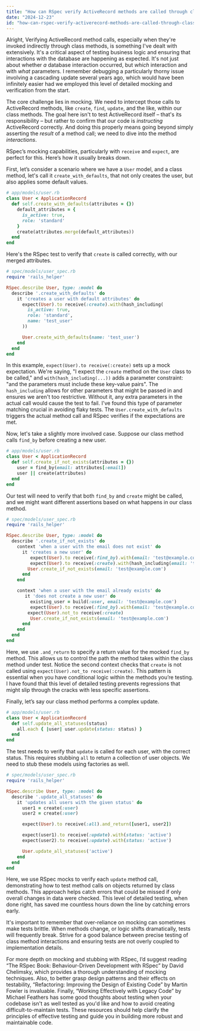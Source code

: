 ```yaml
---
title: "How can RSpec verify ActiveRecord methods are called through class methods?"
date: "2024-12-23"
id: "how-can-rspec-verify-activerecord-methods-are-called-through-class-methods"
---
```


Alright,  Verifying ActiveRecord method calls, especially when they're invoked indirectly through class methods, is something I've dealt with extensively. It's a critical aspect of testing business logic and ensuring that interactions with the database are happening as expected. It's not just about whether *a* database interaction occurred, but *which* interaction and with *what* parameters. I remember debugging a particularly thorny issue involving a cascading update several years ago, which would have been infinitely easier had we employed this level of detailed mocking and verification from the start.

The core challenge lies in mocking. We need to intercept those calls to ActiveRecord methods, like `create`, `find`, `update`, and the like, within our class methods. The goal here isn't to test ActiveRecord itself – that's its responsibility – but rather to confirm that our code is *instructing* ActiveRecord correctly. And doing this properly means going beyond simply asserting the *result* of a method call; we need to dive into the method *interactions*.

RSpec’s mocking capabilities, particularly with `receive` and `expect`, are perfect for this. Here’s how it usually breaks down.

First, let’s consider a scenario where we have a `User` model, and a class method, let's call it `create_with_defaults`, that not only creates the user, but also applies some default values.

```ruby
# app/models/user.rb
class User < ApplicationRecord
  def self.create_with_defaults(attributes = {})
    default_attributes = {
      is_active: true,
      role: 'standard'
    }
    create(attributes.merge(default_attributes))
  end
end
```

Here's the RSpec test to verify that `create` is called correctly, with our merged attributes.

```ruby
# spec/models/user_spec.rb
require 'rails_helper'

RSpec.describe User, type: :model do
  describe '.create_with_defaults' do
    it 'creates a user with default attributes' do
      expect(User).to receive(:create).with(hash_including(
        is_active: true,
        role: 'standard',
        name: 'test_user'
      ))

      User.create_with_defaults(name: 'test_user')
    end
  end
end
```

In this example, `expect(User).to receive(:create)` sets up a mock expectation. We're saying, "I expect the `create` method on the `User` class to be called," and `with(hash_including(...))` adds a parameter constraint: "and the parameters must include these key-value pairs". The `hash_including` allows for other parameters that might be passed in and ensures we aren't too restrictive. Without it, any extra parameters in the actual call would cause the test to fail. I've found this type of parameter matching crucial in avoiding flaky tests. The `User.create_with_defaults` triggers the actual method call and RSpec verifies if the expectations are met.

Now, let's take a slightly more involved case. Suppose our class method calls `find_by` before creating a new user.

```ruby
# app/models/user.rb
class User < ApplicationRecord
  def self.create_if_not_exists(attributes = {})
    user = find_by(email: attributes[:email])
    user || create(attributes)
  end
end
```

Our test will need to verify that both `find_by` and `create` might be called, and we might want different assertions based on what happens in our class method.

```ruby
# spec/models/user_spec.rb
require 'rails_helper'

RSpec.describe User, type: :model do
  describe '.create_if_not_exists' do
    context 'when a user with the email does not exist' do
      it 'creates a new user' do
         expect(User).to receive(:find_by).with(email: 'test@example.com').and_return(nil)
         expect(User).to receive(:create).with(hash_including(email: 'test@example.com'))
        User.create_if_not_exists(email: 'test@example.com')
      end
    end

    context 'when a user with the email already exists' do
       it 'does not create a new user' do
         existing_user = build(:user, email: 'test@example.com')
         expect(User).to receive(:find_by).with(email: 'test@example.com').and_return(existing_user)
        expect(User).not_to receive(:create)
         User.create_if_not_exists(email: 'test@example.com')
      end
    end
  end
end
```
Here, we use `.and_return` to specify a return value for the mocked `find_by` method. This allows us to control the path the method takes within the class method under test. Notice the second context checks that `create` is not called using `expect(User).not_to receive(:create)`. This pattern is essential when you have conditional logic within the methods you’re testing. I have found that this level of detailed testing prevents regressions that might slip through the cracks with less specific assertions.

Finally, let’s say our class method performs a complex update.

```ruby
# app/models/user.rb
class User < ApplicationRecord
  def self.update_all_statuses(status)
    all.each { |user| user.update(status: status) }
  end
end
```

The test needs to verify that `update` is called for each user, with the correct status. This requires stubbing `all` to return a collection of user objects. We need to stub these models using factories as well.

```ruby
# spec/models/user_spec.rb
require 'rails_helper'

RSpec.describe User, type: :model do
  describe '.update_all_statuses' do
    it 'updates all users with the given status' do
      user1 = create(:user)
      user2 = create(:user)

      expect(User).to receive(:all).and_return([user1, user2])

      expect(user1).to receive(:update).with(status: 'active')
      expect(user2).to receive(:update).with(status: 'active')

      User.update_all_statuses('active')
    end
  end
end

```
Here, we use RSpec mocks to verify each `update` method call, demonstrating how to test method calls on objects returned by class methods. This approach helps catch errors that could be missed if only overall changes in data were checked. This level of detailed testing, when done right, has saved me countless hours down the line by catching errors early.

It's important to remember that over-reliance on mocking can sometimes make tests brittle. When methods change, or logic shifts dramatically, tests will frequently break. Strive for a good balance between precise testing of class method interactions and ensuring tests are not overly coupled to implementation details.

For more depth on mocking and stubbing with RSpec, I’d suggest reading “The RSpec Book: Behaviour-Driven Development with RSpec” by David Chelimsky, which provides a thorough understanding of mocking techniques. Also, to better grasp design patterns and their effects on testability, “Refactoring: Improving the Design of Existing Code” by Martin Fowler is invaluable. Finally, “Working Effectively with Legacy Code” by Michael Feathers has some good thoughts about testing when your codebase isn't as well tested as you'd like and how to avoid creating difficult-to-maintain tests. These resources should help clarify the principles of effective testing and guide you in building more robust and maintainable code.
